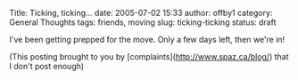 Title: Ticking, ticking...
date: 2005-07-02 15:33
author: offby1
category: General Thoughts
tags: friends, moving
slug: ticking-ticking
status: draft

I've been getting prepped for the move. Only a few days left, then we're in!

(This posting brought to you by \[complaints\](<http://www.spaz.ca/blog/>) that I don't post enough)
